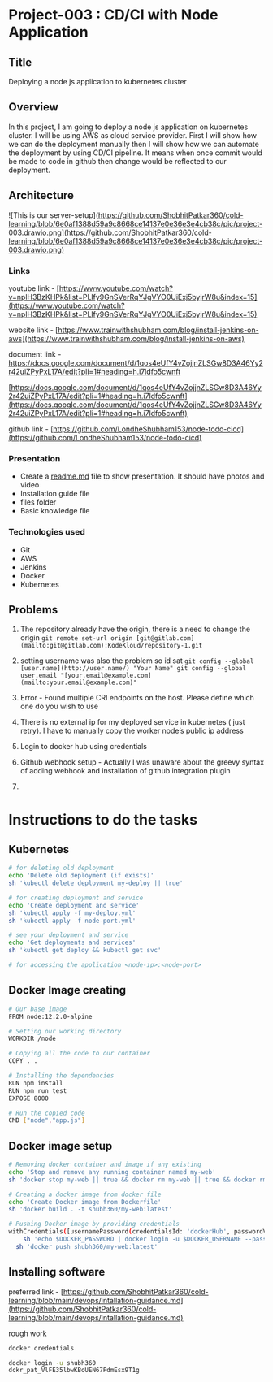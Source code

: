 # Project-003 : CD/CI with Node Application

## Title

Deploying a node js application to kubernetes cluster

## Overview

In this project, I am going to deploy a node js application on kubernetes cluster. I will be using AWS as cloud service provider. First I will show how we can do the deployment manually then I will show how we can automate the deployment by using CD/CI pipeline. It means when once commit would be made to code in github then change would be reflected to our deployment.

## Architecture

![This is our server-setup](https://github.com/ShobhitPatkar360/cold-learning/blob/6e0af1388d59a9c8668ce14137e0e36e3e4cb38c/pic/project-003.drawio.png](https://github.com/ShobhitPatkar360/cold-learning/blob/6e0af1388d59a9c8668ce14137e0e36e3e4cb38c/pic/project-003.drawio.png)

### Links

youtube link - [https://www.youtube.com/watch?v=nplH3BzKHPk&list=PLlfy9GnSVerRqYJgVYO0UiExj5byjrW8u&index=15](https://www.youtube.com/watch?v=nplH3BzKHPk&list=PLlfy9GnSVerRqYJgVYO0UiExj5byjrW8u&index=15) 

website link - [https://www.trainwithshubham.com/blog/install-jenkins-on-aws](https://www.trainwithshubham.com/blog/install-jenkins-on-aws) 

document link - https://docs.google.com/document/d/1qos4eUfY4vZojjnZLSGw8D3A46Yy2r42uiZPyPxL17A/edit?pli=1#heading=h.i7ldfo5cwnft 

[https://docs.google.com/document/d/1qos4eUfY4vZojjnZLSGw8D3A46Yy2r42uiZPyPxL17A/edit?pli=1#heading=h.i7ldfo5cwnft](https://docs.google.com/document/d/1qos4eUfY4vZojjnZLSGw8D3A46Yy2r42uiZPyPxL17A/edit?pli=1#heading=h.i7ldfo5cwnft)

github link - [https://github.com/LondheShubham153/node-todo-cicd](https://github.com/LondheShubham153/node-todo-cicd) 

### Presentation

- Create a [readme.md](http://readme.md) file to show presentation. It should have photos and video
- Installation guide file
- files folder
- Basic knowledge file

### Technologies used

- Git
- AWS
- Jenkins
- Docker
- Kubernetes

## Problems

1. The repository already have the origin, there is a need to change the origin
`git remote set-url origin [git@gitlab.com](mailto:git@gitlab.com):KodeKloud/repository-1.git`
2. setting username was also the problem so id sat 
`git config --global [user.name](http://user.name/) "Your Name"
git config --global user.email "[your.email@example.com](mailto:your.email@example.com)"`

3. Error - Found multiple CRI endpoints on the host. Please define which one do you wish to use
4. There is no external ip for my deployed service in kubernetes ( just retry). I  have to manually copy the worker node’s public ip address
5. Login to docker hub using credentials
6. Github webhook setup - Actually I was unaware about the greevy syntax of adding webhook and installation of github integration plugin
7. 

# Instructions to do the tasks

## Kubernetes

```bash
# for deleting old deployment 
echo 'Delete old deployment (if exists)'
sh 'kubectl delete deployment my-deploy || true'

# for creating deployment and service
echo 'Create deployment and service'
sh 'kubectl apply -f my-deploy.yml'
sh 'kubectl apply -f node-port.yml'

# see your deployment and service
echo 'Get deployments and services'
sh 'kubectl get deploy && kubectl get svc'

# for accessing the application <node-ip>:<node-port>
```

## Docker Image creating

```bash
# Our base image
FROM node:12.2.0-alpine

# Setting our working directory
WORKDIR /node

# Copying all the code to our container
COPY . . 

# Installing the dependencies
RUN npm install
RUN npm run test
EXPOSE 8000

# Run the copied code
CMD ["node","app.js"]
```

## Docker image setup

```bash
# Removing docker container and image if any existing
echo 'Stop and remove any running container named my-web'
sh 'docker stop my-web || true && docker rm my-web || true && docker rmi my-web || true'

# Creating a docker image from docker file
echo 'Create Docker image from Dockerfile'
sh 'docker build . -t shubh360/my-web:latest'

# Pushing Docker image by providing credentials
withCredentials([usernamePassword(credentialsId: 'dockerHub', passwordVariable:'DOCKER_PASSWORD', usernameVariable: 'DOCKER_USERNAME')]) {
	sh 'echo $DOCKER_PASSWORD | docker login -u $DOCKER_USERNAME --password-stdin'
  sh 'docker push shubh360/my-web:latest'
```

## Installing software

preferred link - [https://github.com/ShobhitPatkar360/cold-learning/blob/main/devops/intallation-guidance.md](https://github.com/ShobhitPatkar360/cold-learning/blob/main/devops/intallation-guidance.md) 

rough work

```bash
docker credentials

docker login -u shubh360
dckr_pat_VlFE35lbwKBoUEN67PdmEsx9T1g

```
